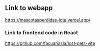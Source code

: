 ## Link to webapp
https://mascotasperdidas-iota.vercel.app/

### Link to frontend code in React
https://github.com/facuariasla/lost-pets-vite